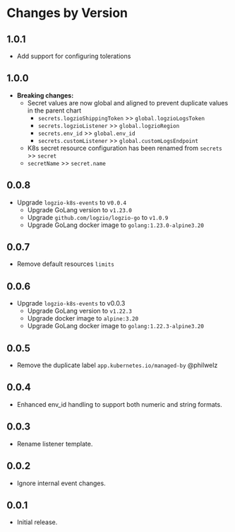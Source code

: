 # Changes by Version

<!-- next version -->
## 1.0.1
- Add support for configuring tolerations
## 1.0.0
- **Breaking changes:**
  - Secret values are now global and aligned to prevent duplicate values in the parent chart
    - `secrets.logzioShippingToken` >> `global.logzioLogsToken`
    - `secrets.logzioListener` >> `global.logzioRegion`
    - `secrets.env_id` >> `global.env_id`
    - `secrets.customListener` >> `global.customLogsEndpoint`
  -  K8s secret resource configuration has been renamed from `secrets` >> `secret`
    - `secretName` >> `secret.name`

## 0.0.8
- Upgrade `logzio-k8s-events` to v`0.0.4`
  - Upgrade GoLang version to `v1.23.0`
  - Upgrade `github.com/logzio/logzio-go` to `v1.0.9`
  - Upgrade GoLang docker image to `golang:1.23.0-alpine3.20`

## 0.0.7
- Remove default resources `limits`

## 0.0.6
- Upgrade `logzio-k8s-events` to v0.0.3
  - Upgrade GoLang version to `v1.22.3`
  - Upgrade docker image to `alpine:3.20`
  - Upgrade GoLang docker image to `golang:1.22.3-alpine3.20`

## 0.0.5
- Remove the duplicate label `app.kubernetes.io/managed-by` @philwelz

## 0.0.4
- Enhanced env_id handling to support both numeric and string formats.

## 0.0.3
- Rename listener template.

## 0.0.2
- Ignore internal event changes.

## 0.0.1
- Initial release.
